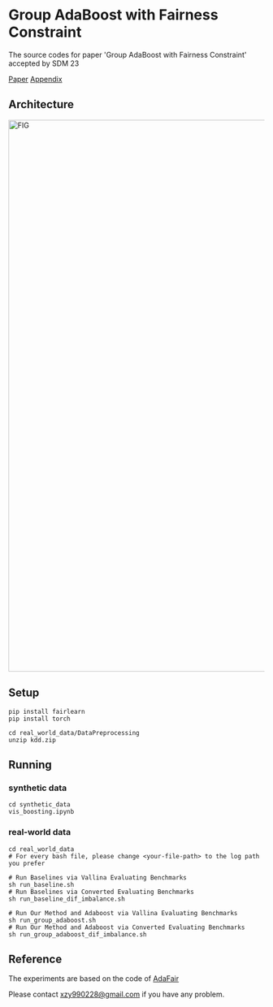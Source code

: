 # Group AdaBoost with Fairness Constraint

The source codes for paper 'Group AdaBoost with Fairness Constraint' accepted by SDM 23

[Paper](https://epubs.siam.org/doi/epdf/10.1137/1.9781611977653.ch97)
[Appendix](https://github.com/chrisyxue/GAFairC/blob/main/Appendix.pdf)

## Architecture
<img width="1087" alt="FIG" src="https://user-images.githubusercontent.com/41327917/209700630-39c23668-f1f8-40cb-b244-89691c197ab9.png">

## Setup

```setup
pip install fairlearn 
pip install torch

cd real_world_data/DataPreprocessing
unzip kdd.zip
```

## Running
### synthetic data
```
cd synthetic_data
vis_boosting.ipynb
```
### real-world data
```
cd real_world_data
# For every bash file, please change <your-file-path> to the log path you prefer

# Run Baselines via Vallina Evaluating Benchmarks
sh run_baseline.sh
# Run Baselines via Converted Evaluating Benchmarks 
sh run_baseline_dif_imbalance.sh

# Run Our Method and Adaboost via Vallina Evaluating Benchmarks 
sh run_group_adaboost.sh
# Run Our Method and Adaboost via Converted Evaluating Benchmarks
sh run_group_adaboost_dif_imbalance.sh
```


## Reference
The experiments are based on the code of [AdaFair](https://github.com/iosifidisvasileios/AdaFair.git) 

Please contact xzy990228@gmail.com if you have any problem.
